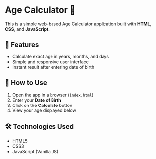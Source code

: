 # Age Calculator 🧮

This is a simple web-based Age Calculator application built with **HTML**, **CSS**, and **JavaScript**.

## 🌟 Features

- Calculate exact age in years, months, and days
- Simple and responsive user interface
- Instant result after entering date of birth

## 🚀 How to Use

1. Open the app in a browser (`index.html`)
2. Enter your **Date of Birth**
3. Click on the **Calculate** button
4. View your age displayed below

## 🛠️ Technologies Used

- HTML5
- CSS3
- JavaScript (Vanilla JS)



